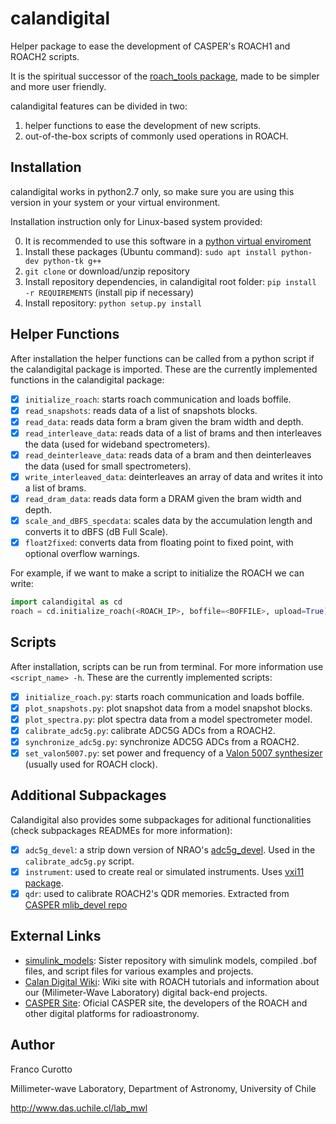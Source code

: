 # calandigital

Helper package to ease the development of CASPER's ROACH1 and ROACH2 scripts.

It is the spiritual successor of the [roach_tools package](https://github.com/FrancoCalan/roach_tools), made to be simpler and
more user friendly.

calandigital features can be divided in two: 

1. helper functions to ease the development of new scripts.
2. out-of-the-box scripts of commonly used operations in ROACH.

## Installation
calandigital works in python2.7 only, so make sure you are using this version in your system or your virtual environment.

Installation instruction only for Linux-based system provided:

0. It is recommended to use this software in a [python virtual enviroment](https://virtualenv.pypa.io/en/stable/)
1. Install these packages (Ubuntu command): `sudo apt install python-dev python-tk g++`
2. `git clone` or download/unzip repository
3. Install repository dependencies, in calandigital root folder: `pip install -r REQUIREMENTS` (install pip if necessary)
4. Install repository: `python setup.py install`

## Helper Functions
After installation the helper functions can be called from a python script if the calandigital package is imported. These are the currently implemented functions in the calandigital package:

- [x] `initialize_roach`: starts roach communication and loads boffile.
- [x] `read_snapshots`: reads data of a list of snapshots blocks.
- [x] `read_data`: reads data form a bram given the bram width and depth.
- [x] `read_interleave_data`: reads data of a list of brams and then interleaves the data (used for wideband spectrometers).
- [x] `read_deinterleave_data`: reads data of a bram and then deinterleaves the data (used for small spectrometers).
- [x] `write_interleaved_data`: deinterleaves an array of data and writes it into a list of brams.
- [x] `read_dram_data`: reads data form a DRAM given the bram width and depth.
- [x] `scale_and_dBFS_specdata`: scales data by the accumulation length and converts it to dBFS (dB Full Scale).
- [x] `float2fixed`: converts data from floating point to fixed point, with optional overflow warnings.

For example, if we want to make a script to initialize the ROACH we can write:
```python
import calandigital as cd
roach = cd.initialize_roach(<ROACH_IP>, boffile=<BOFFILE>, upload=True)
```
## Scripts
After installation, scripts can be run from terminal. For more information use `<script_name> -h`. These are the currently implemented scripts:

- [x] `initialize_roach.py`: starts roach communication and loads boffile.
- [x] `plot_snapshots.py`: plot snapshot data from a model snapshot blocks.
- [x] `plot_spectra.py`: plot spectra data from a model spectrometer model.
- [x] `calibrate_adc5g.py`: calibrate ADC5G ADCs from a ROACH2.
- [x] `synchronize_adc5g.py`: synchronize ADC5G ADCs from a ROACH2.
- [x] `set_valon5007.py`: set power and frequency of a [Valon 5007 synthesizer](http://valontechnology.com/5007/5007.htm) (usually used for ROACH clock).

## Additional Subpackages
Calandigital also provides some subpackages for aditional functionalities (check subpackages READMEs for more information):
- [x] `adc5g_devel`: a strip down version of NRAO's [adc5g_devel](https://github.com/nrao/adc5g_devel). Used in the `calibrate_adc5g.py` script.
- [x] `instrument`: used to create real or simulated instruments. Uses [vxi11 package](https://github.com/python-ivi/python-vxi11).
- [x] `qdr`: used to calibrate ROACH2's QDR memories. Extracted from [CASPER mlib_devel repo](https://github.com/casper-astro/mlib_devel/tree/roach2)

## External Links
* [simulink_models](https://github.com/FrancoCalan/simulink_models): Sister repository with simulink models, compiled .bof files, and script files for various examples and projects.
* [Calan Digital Wiki](https://sites.google.com/site/calandigital/): Wiki site with ROACH tutorials and information about our (Milimeter-Wave Laboratory) digital back-end projects.
* [CASPER Site](https://casper.berkeley.edu/): Oficial CASPER site, the developers of the ROACH and other digital platforms for radioastronomy.

## Author
Franco Curotto

Millimeter-wave Laboratory, Department of Astronomy, University of Chile

http://www.das.uchile.cl/lab_mwl
